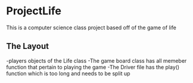 # ProjectLife
 This is a computer science class project based off of the game of life
## The Layout
  -players objects of the Life class
  -The game board class has all memeber function that pertain to playing the game
  -The Driver file has the play() function which is too long and needs to be split up